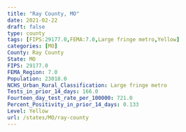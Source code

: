 ```yaml
---
title: "Ray County, MO"
date: 2021-02-22
draft: false
type: county
tags: [FIPS:29177.0,FEMA:7.0,Large fringe metro,Yellow]
categories: [MO]
County: Ray County
State: MO
FIPS: 29177.0
FEMA_Region: 7.0
Population: 23018.0
NCHS_Urban_Rural_Classification: Large fringe metro
Tests_in_prior_14_days: 166.0
Fourteen_day_test_rate_per_100000: 721.0
Percent_Positivity_in_prior_14_days: 0.133
Level: Yellow
url: /states/MO/ray-county
---
```



